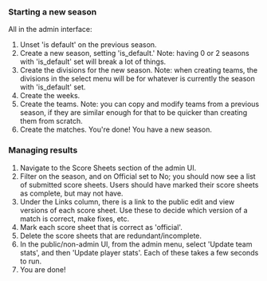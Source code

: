 ### Starting a new season ###

All in the admin interface:

1. Unset 'is default' on the previous season.
1. Create a new season, setting 'is_default.' Note: having 0 or 2 seasons with 'is_default' set will break a lot of things.
1. Create the divisions for the new season. Note: when creating teams, the divisions in the select menu will be for whatever is currently the season with 'is_default' set.
1. Create the weeks.
1. Create the teams. Note: you can copy and modify teams from a previous season, if they are similar enough for that to be quicker than creating them from scratch.
1. Create the matches. You're done! You have a new season.

### Managing results ###

1. Navigate to the Score Sheets section of the admin UI.
1. Filter on the season, and on Official set to No; you should now see a list of submitted score sheets. Users should have marked their score sheets as complete, but may not have.
1. Under the Links column, there is a link to the public edit and view versions of each score sheet. Use these to decide which version of a match is correct, make fixes, etc.
1. Mark each score sheet that is correct as 'official'. 
1. Delete the score sheets that are redundant/incomplete.
1. In the public/non-admin UI, from the admin menu, select 'Update team stats', and then 'Update player stats'. Each of these takes a few seconds to run.
1. You are done!
